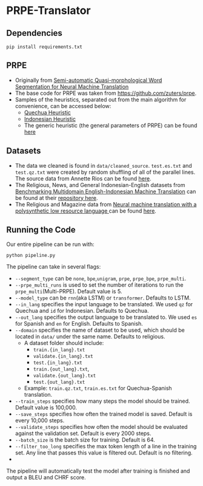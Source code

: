 # PRPE-Translator

## Dependencies
```
pip install requirements.txt
```

## PRPE
 - Originally from [Semi-automatic Quasi-morphological Word Segmentation for Neural Machine Translation](https://link.springer.com/chapter/10.1007/978-3-319-97571-9_23)
 - The base code for PRPE was taken from https://github.com/zuters/prpe.
 - Samples of the heuristics, separated out from the main algorithm for convenience, can be accessed below:
    -  [Quechua Heuristic](https://github.com/smaint/PRPE-Translator/blob/main/qz_heuristic.py) 
    -  [Indonesian Heuristic](https://github.com/smaint/PRPE-Translator/blob/main/id_heuristic.py)
    -  The generic heuristic (the general parameters of PRPE) can be found [here](https://github.com/smaint/PRPE-Translator/blob/main/generic_heuristic.py)

## Datasets
 - The data we cleaned is found in `data/cleaned_source`. `test.es.txt` and `test.qz.txt` were created by random shuffling of all of the parallel lines. The source data from Annette Rios can be found [here](https://github.com/a-rios/squoia).
 - The Religious, News, and General Indonesian-English datasets from [Benchmarking Multidomain English-Indonesian Machine Translation](https://www.aclweb.org/anthology/2020.bucc-1.6.pdf) can be found at their [repository here](https://github.com/gunnxx/indonesian-mt-data).
 - The Religious and Magazine data from [Neural machine translation with a polysynthetic low resource language ](https://link.springer.com/article/10.1007/s10590-020-09255-9) can be found [here](https://github.com/johneortega/mt_quechua_spanish).

## Running the Code
Our entire pipeline can be run with:
```
python pipeline.py
```
The pipeline can take in several flags:
 - `--segment_type` can be `none`, `bpe`,`unigram`, `prpe`, `prpe_bpe`, `prpe_multi`.
 - `--prpe_multi_runs` is used to set the number of iterations to run the `prpe_multi`(Multi-PRPE). Default value is 5.
 - `--model_type` can be `rnn`(aka LSTM) or `transformer`. Defaults to LSTM.
 - `--in_lang` specifies the input language to be translated. We used `qz` for Quechua and `id` for Indonesian. Defaults to Quechua.
 - `--out_lang` specifies the output language to be translated to. We used `es` for Spanish and `en` for English. Defaults to Spanish.
 - `--domain` specifies the name of dataset to be used, which should be located in `data/` under the same name. Defaults to religious.
    - A dataset folder should include: 
        - `train.{in_lang}.txt`
        - `validate.{in_lang}.txt`
        - `test.{in_lang}.txt`
        - `train.{out_lang}.txt`, 
        - `validate.{out_lang}.txt`
        - `test.{out_lang}.txt`
    - Example: `train.qz.txt`, `train.es.txt` for Quechua-Spanish translation.
 - `--train_steps` specifies how many steps the model should be trained. Default value is 100,000.
 - `--save_steps` specifies how often the trained model is saved. Default is every 10,000 steps.
 - `--validate_steps` specifies how often the model should be evaluated against the validation set. Default is every 2000 steps.
 - `--batch_size` is the batch size for training. Default is 64.
 - `--filter_too_long` specifies the max token length of a line in the training set. Any line that passes this value is filtered out. Default is no filtering.
 - 
The pipeline will automatically test the model after training is finished and output a BLEU and CHRF score.
